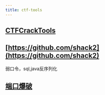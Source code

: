 ```yaml
---
title: ctf-tools
---
```


## [CTFCrackTools](https://github.com/Acmesec/CTFCrackTools)
## [https://github.com/shack2](https://github.com/shack2) 
弱口令，sql,java反序列化
## [端口爆破](https://github.com/awake1t/PortBrute)
##
